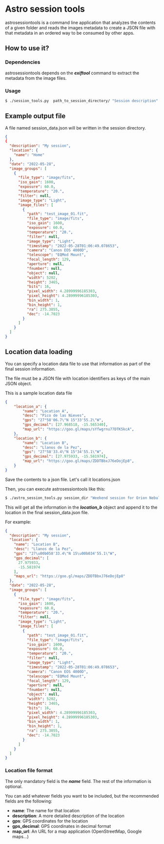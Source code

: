 # Astro session tools

astrosessiontools is a command line application that analyzes the contents of a
given folder and reads the images metadata to create a JSON
file with that metadata in an ordered way to be consumed by other apps.

## How to use it?

### Dependencies

astrosessiontools depends on the ***exiftool*** command to extract the metadata from
the image files.

### Usage

```bash
$ ./session_tools.py  path_to_session_directory/ "Session description" "Session location"
```

## Example output file

A file named session_data.json will be written in the session directory.

```json
{
{
  "description": "My session",
  "location": {
    "name": "Home"
  },
  "date": "2022-05-28",
  "image_groups": [
    {
      "file_type": "image/fits",
      "iso_gain": 1600,
      "exposure": 60.0,
      "temperature": "20.",
      "filter": null,
      "image_type": "Light",
      "image_files": [
        {
          "path": "test_image_01.fit",
          "file_type": "image/fits",
          "iso_gain": 1600,
          "exposure": 60.0,
          "temperature": "20.",
          "filter": null,
          "image_type": "Light",
          "timestamp": "2022-05-28T01:06:49.078653",
          "camera": "Canon EOS 4000D",
          "telescope": "EQMod Mount",
          "focal_length": 129,
          "aperture": null,
          "fnumber": null,
          "object": null,
          "width": 5202,
          "height": 3465,
          "bits": 16,
          "pixel_width": 4.28999996185303,
          "pixel_height": 4.28999996185303,
          "bin_width": 1,
          "bin_height": 1,
          "ra": 275.3055,
          "dec": -14.7023
        }
      ]
    }
  ]
}
```

## Location data loading

You can specify a location data file to use that information
as part of the final session information.

The file must be a JSON file with location identifiers as keys
of the main JSON object.

This is a sample location data file

```json
{
    "location_a": {
        "name": "Location A",
        "desc": "Pico de las Nieves",
        "gps": "27°58'06.7\"N 15°33'55.2\"W",
        "gps_decimal": [27.968518, -15.565340],
        "map_url": "https://goo.gl/maps/sYfwgrnu77DTK5kcA",
    },
    "location_b": {
        "name": "Location B",
        "desc": "Llanos de la Pez",
        "gps": "27°58'33.4\"N 15°34'55.1\"W",
        "gps_decimal": [27.975933, -15.581974],
        "map_url": "https://goo.gl/maps/ZDDTBbxJ76eDojEp8",
    }
}
```

Save the contents to a json file. Let's call it locations.json

Then, you can execute astrosessiontools like this:

```bash
$ ./astro_session_tools.py session_dir "Weekend session for Orion Nebula" location_b --locdata locations.json
```

This will get all the information in the ***location_b*** object
and append it to the location in the final session_data.json file.

For example:

```json
{
  "description": "My session",
  "location": {
    "name": "Location B",
    "desc": "Llanos de la Pez",
    "gps": "27\u00b058'33.4\"N 15\u00b034'55.1\"W",
    "gps_decimal": [
      27.975933,
      -15.581974
    ],
    "maps_url": "https://goo.gl/maps/ZDDTBbxJ76eDojEp8"
  },
  "date": "2022-05-28",
  "image_groups": [
    {
      "file_type": "image/fits",
      "iso_gain": 1600,
      "exposure": 60.0,
      "temperature": "20.",
      "filter": null,
      "image_type": "Light",
      "image_files": [
        {
          "path": "test_image_01.fit",
          "file_type": "image/fits",
          "iso_gain": 1600,
          "exposure": 60.0,
          "temperature": "20.",
          "filter": null,
          "image_type": "Light",
          "timestamp": "2022-05-28T01:06:49.078653",
          "camera": "Canon EOS 4000D",
          "telescope": "EQMod Mount",
          "focal_length": 129,
          "aperture": null,
          "fnumber": null,
          "object": null,
          "width": 5202,
          "height": 3465,
          "bits": 16,
          "pixel_width": 4.28999996185303,
          "pixel_height": 4.28999996185303,
          "bin_width": 1,
          "bin_height": 1,
          "ra": 275.3055,
          "dec": -14.7023
        }
      ]
    }
  ]
}
```

### Location file format

The only mandatory field is the ***name*** field. The rest of
the information is optional.

You can add whatever fields you want to be included, but the
recommended fields are the following:

* **name**: The name for that location
* **description**: A more detailed description of the location
* **gps**: GPS coordinates for the location
* **gps_decimal**: GPS coordinates in decimal format
* **map_url**: An URL for a map application (OpenStreetMap, Google maps...)